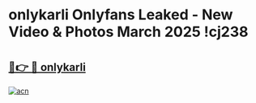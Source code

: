 # onlykarli Onlyfans Leaked - New Video & Photos March 2025 !cj238

# <h2><a href="https://lfrqq7.iuczelnia.edu.pl?title=onlykarli&ref=cj238">🔗👉 🔴 onlykarli</a></h2>

[![acn](https://github.com/user-attachments/assets/0f9c940e-d8b0-45ae-aac7-cd30a18b3e1c)](https://lfrqq7.iuczelnia.edu.pl?title=onlykarli&ref=cj238)

